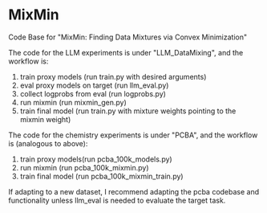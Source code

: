 # MixMin
Code Base for "MixMin: Finding Data Mixtures via Convex Minimization"

The code for the LLM experiments is under "LLM_DataMixing", and the workflow is:

1) train proxy models (run train.py with desired arguments)
2) eval proxy models on target (run llm_eval.py)
3) collect logprobs from eval (run logprobs.py)
4) run mixmin (run mixmin_gen.py)
5) train final model (run train.py with mixture weights pointing to the mixmin weight)

The code for the chemistry experiments is under "PCBA", and the workflow is (analogous to above):

1) train proxy models(run pcba_100k_models.py)
2) run mixmin (run pcba_100k_mixmin.py)
3) train final model (run pcba_100k_mixmin_train.py)

If adapting to a new dataset, I recommend adapting the pcba codebase and functionality unless llm_eval is needed to evaluate the target task.


